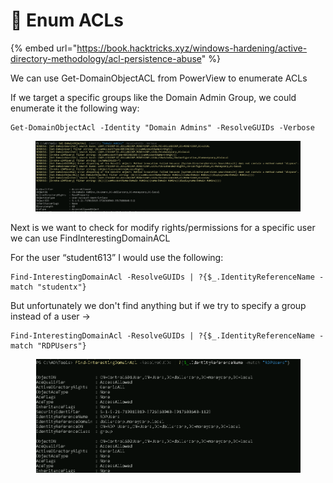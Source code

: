 # 📼 Enum ACLs

{% embed url="https://book.hacktricks.xyz/windows-hardening/active-directory-methodology/acl-persistence-abuse" %}

We can use Get-DomainObjectACL from PowerView to enumerate ACLs

If we target a specific groups like the Domain Admin Group, we could enumerate it the following way:

```
Get-DomainObjectAcl -Identity "Domain Admins" -ResolveGUIDs -Verbose
```

<figure><img src="../../.gitbook/assets/image (11).png" alt=""><figcaption></figcaption></figure>

Next is we want to check for modify rights/permissions for a specific user we can use FindInterestingDomainACL

For the user “student613” I would use the following:

```
Find-InterestingDomainAcl -ResolveGUIDs | ?{$_.IdentityReferenceName -match "studentx"}
```

But unfortunately we don't find anything but if we try to specify a group instead of a user ->

```
Find-InterestingDomainAcl -ResolveGUIDs | ?{$_.IdentityReferenceName -match "RDPUsers"}
```

<figure><img src="../../.gitbook/assets/image (12).png" alt=""><figcaption></figcaption></figure>
